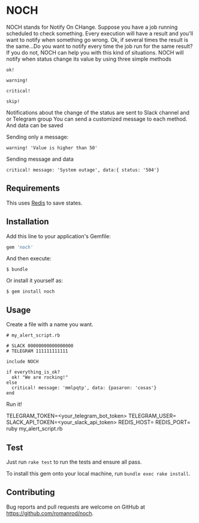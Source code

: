 # NOCH

NOCH stands for Notify On CHange.
Suppose you have a job running scheduled to check something. Every execution will have a result and you'll want to notify when something go wrong.
Ok, if several times the result is the same...Do you want to notify every time the job run for the same result?
If you do not, NOCH can help you with this kind of situations.
NOCH will notify when status change its value by using three simple methods

`ok!`

`warning!`

`critical!`

`skip!`

Notifications about the change of the status are sent to Slack channel and or Telegram group
You can send a customized message to each method.
And data can be saved

Sending only a message:

`warning! 'Value is higher than 50'`

Sending message and data

`critical! message: 'System outage', data:{ status: '504'}`



## Requirements

This uses [Redis](https://redis.io/) to save states. 

## Installation

Add this line to your application's Gemfile:

```ruby
gem 'noch'
```

And then execute:

    $ bundle

Or install it yourself as:

    $ gem install noch

## Usage

Create a file with a name you want.

```
# my_alert_script.rb

# SLACK 00000000000000000
# TELEGRAM 111111111111

include NOCH

if everything_is_ok?
  ok! "We are rocking!"
else
  critical! message: 'mmlpqtp', data: {pasaron: 'cosas'}
end

```

Run it!

TELEGRAM_TOKEN=<your_telegram_bot_token> TELEGRAM_USER=<your-telegram-user> SLACK_API_TOKEN=<your_slack_api_token> REDIS_HOST=<your-redis-host> REDIS_PORT=<your-redis-port> ruby my_alert_script.rb

## Test

Just run `rake test` to run the tests and ensure all pass.

To install this gem onto your local machine, run `bundle exec rake install`.

## Contributing

Bug reports and pull requests are welcome on GitHub at https://github.com/romanrod/noch.
